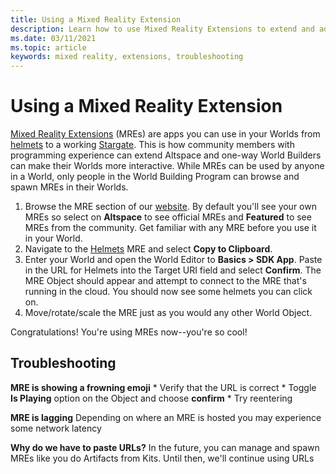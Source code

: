 ```yaml
---
title: Using a Mixed Reality Extension
description: Learn how to use Mixed Reality Extensions to extend and adapt your AltspaceVR worlds.
ms.date: 03/11/2021
ms.topic: article
keywords: mixed reality, extensions, troubleshooting
---
```


# Using a Mixed Reality Extension

[Mixed Reality Extensions](https://developer.altvr.com/) (MREs) are apps you can use in your Worlds from [helmets](https://account.altvr.com/mres/1173667287173955931) to a working [Stargate](https://account.altvr.com/mres/1152987031857529562). This is how community members with programming experience can extend Altspace and one-way World Builders can make their Worlds more interactive. While MREs can be used by anyone in a World, only people in the World Building Program can browse and spawn MREs in their Worlds. 

1. Browse the MRE section of our [website](https://account.altvr.com/mres). By default you'll see your own MREs so select on **Altspace** to see official MREs and **Featured** to see MREs from the community. Get familiar with any MRE before you use it in your World. 
2. Navigate to the [Helmets](https://account.altvr.com/mres/1173667287173955931) MRE and select **Copy to Clipboard**. 
3. Enter your World and open the World Editor to **Basics > SDK App**. Paste in the URL for Helmets into the Target URI field and select **Confirm**. The MRE Object should appear and attempt to connect to the MRE that's running in the cloud. You should now see some helmets you can click on.
4. Move/rotate/scale the MRE just as you would any other World Object.

Congratulations! You're using MREs now--you're so cool!

## Troubleshooting

**MRE is showing a frowning emoji** 
    * Verify that the URL is correct
    * Toggle **Is Playing** option on the Object and choose **confirm**
    * Try reentering

**MRE is lagging**
Depending on where an MRE is hosted you may experience some network latency

**Why do we have to paste URLs?**
In the future, you can manage and spawn MREs like you do Artifacts from Kits. Until then, we'll continue using URLs